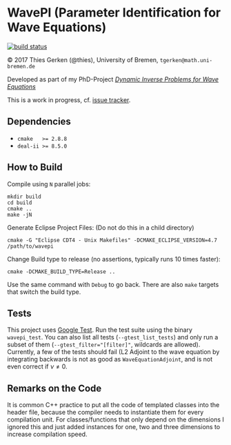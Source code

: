 # WavePI (Parameter Identification for Wave Equations)

[![build status](https://git.thiesgerken.de/thies/wavepi/badges/master/build.svg)](https://git.thiesgerken.de/thies/wavepi/commits/master)

© 2017 Thies Gerken (@thies), University of Bremen, `tgerken@math.uni-bremen.de`

Developed as part of my PhD-Project [*Dynamic Inverse Problems for Wave Equations*](https://git.thiesgerken.de/thies/promotion)

This is a work in progress, cf. [issue tracker](https://git.thiesgerken.de/thies/wavepi/issues).

## Dependencies

 * `cmake   >= 2.8.8`
 * `deal-ii >= 8.5.0`

## How to Build

Compile using `N` parallel jobs:

```shell
mkdir build
cd build
cmake ..
make -jN
```

Generate Eclipse Project Files: (Do not do this in a child directory)

```shell
cmake -G "Eclipse CDT4 - Unix Makefiles" -DCMAKE_ECLIPSE_VERSION=4.7 /path/to/wavepi
```

Change Build type to release (no assertions, typically runs 10 times faster):

```shell
cmake -DCMAKE_BUILD_TYPE=Release ..
```

Use the same command with `Debug` to go back. There are also `make` targets that switch the build type. 

## Tests

This project uses [Google Test](https://github.com/google/googletest). Run the test suite using the binary `wavepi_test`. You can also list all tests (`--gtest_list_tests`) and only run a subset of them (`--gtest_filter="[filter]"`, wildcards are allowed). Currently, a few of the tests should fail (L2 Adjoint to the wave equation by integrating backwards is not as good as `WaveEquationAdjoint`, and is not even correct if $`\nu\neq 0`$.

## Remarks on the Code

It is common C++ practice to put all the code of templated classes into the header file, because the compiler needs to instantiate them for every compilation unit. For classes/functions that only depend on the dimensions I ignored this and just added instances for one, two and three dimensions to increase compilation speed.  

